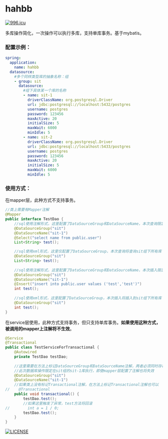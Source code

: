 # hahbb
[![996.icu](https://img.shields.io/badge/link-996.icu-red.svg)](https://996.icu) 

多库操作简化，一次操作可以执行多库，支持单库事务。基于mybatis。

### 配置示例：

```yaml
spring:
  application:
    name: hahbb
  datasource:
    #多个同样类型库的抽象名称：组
    - group: sit
      datasource:
        #组下具体某一个库的名称
        - name: sit-1
          driverClassName: org.postgresql.Driver
          url: jdbc:postgresql://localhost:5432/postgres
          username: postgres
          password: 123456
          maxActive: 20
          initialSize: 5
          maxWait: 6000
          minIdle: 5
        - name: sit-2
          driverClassName: org.postgresql.Driver
          url: jdbc:postgresql://localhost:5433/postgres
          username: postgres
          password: 123456
          maxActive: 20
          initialSize: 5
          maxWait: 6000
          minIdle: 5
```

### 使用方式：

在mapper层，此种方式不支持事务。

```java
//类上需要有Mapper注解
@Mapper
public interface TestDao {
    //sql使用注解形式，这里配置了DataSourceGroup和DataSourceName，本次查询限定了查询sit组下的sit-1库
    @DataSourceGroup("sit")
    @DataSourceName("sit-1")
    @Select("select name from public.user")
    List<String> test();

    //sql使用xml形式，这里仅配置了DataSourceGroup，本次查询将查询sit组下所有库
    @DataSourceGroup("sit")
    List<String> test();
    
    //sql使用注解形式，这里配置了DataSourceGroup和DataSourceName，本次插入限定了插入到sit组下的sit-1库
    @DataSourceGroup("sit")
    @DataSourceName("sit-1")
    @Insert("insert into public.user values ('test','test')")
    int test();
    
    //sql使用xml形式，这里配置了DataSourceGroup，本次插入将插入到sit组下所有库
    @DataSourceGroup("sit")
    int test();
}
```

在service层使用，此种方式支持事务，但只支持单库事务。**如果使用这种方式，被调用的mapper上注解将不生效**。

```java
@Service
@Transactional
public class TestServiceForTransactional {
	@Autowired
    private TestDao testDao;
    
    //这里需要在方法上标记DataSourceGroup和DataSourceName注解，两者必须同时存在
    //此次数据库操作限定在sit组的sit-1库执行，即使mapper层配置了注解也将失效
    @DataSourceGroup("sit")
    @DataSourceName("sit-1")
    //如果类上没有标记Transactional注解，在方法上标记Transactional注解也可以
//    @Transactional
    public void transactional() {
        testDao.test();
        //如果这里触发了异常，test方法将回滚
//        int a = 1 / 0;
        testDao.test();
    }
}
```

[![LICENSE](https://img.shields.io/badge/license-Anti%20996-blue.svg)](https://github.com/996icu/996.ICU/blob/master/LICENSE)
